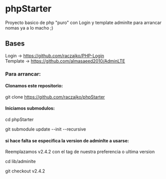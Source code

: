 # phpStarter
Proyecto basico de php "puro" con Login y template adminlte para arrancar nomas ya a lo macho ;)

## Bases

Login -> https://github.com/raczajko/PHP-Login  
Template -> https://github.com/almasaeed2010/AdminLTE  


### Para arrancar:  

#### Clonamos este repositorio:  

git clone https://github.com/raczajko/phpStarter

#### Iniciamos submodulos:  

cd phpStarter

git submodule update --init --recursive  

#### si hace falta se especifica la version de adminlte a usarse:

Reemplazamos v2.4.2 con el tag de nuestra preferencia o ultima version

cd lib/adminlte

git checkout v2.4.2  